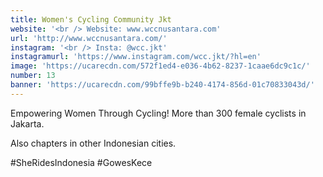 ```yaml
---
title: Women's Cycling Community Jkt
website: '<br /> Website: www.wccnusantara.com'
url: 'http://www.wccnusantara.com/'
instagram: '<br /> Insta: @wcc.jkt'
instagramurl: 'https://www.instagram.com/wcc.jkt/?hl=en'
image: 'https://ucarecdn.com/572f1ed4-e036-4b62-8237-1caae6dc9c1c/'
number: 13
banner: 'https://ucarecdn.com/99bffe9b-b240-4174-856d-01c70833043d/'
---
```

Empowering Women Through Cycling! More than 300 female cyclists in Jakarta. 

Also chapters in other Indonesian cities. 

\#SheRidesIndonesia #GowesKece
